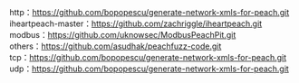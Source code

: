 http：https://github.com/bopopescu/generate-network-xmls-for-peach.git  
iheartpeach-master：https://github.com/zachriggle/iheartpeach.git  
modbus：https://github.com/uknowsec/ModbusPeachPit.git  
others：https://github.com/asudhak/peachfuzz-code.git  
tcp：https://github.com/bopopescu/generate-network-xmls-for-peach.git  
udp：https://github.com/bopopescu/generate-network-xmls-for-peach.git
